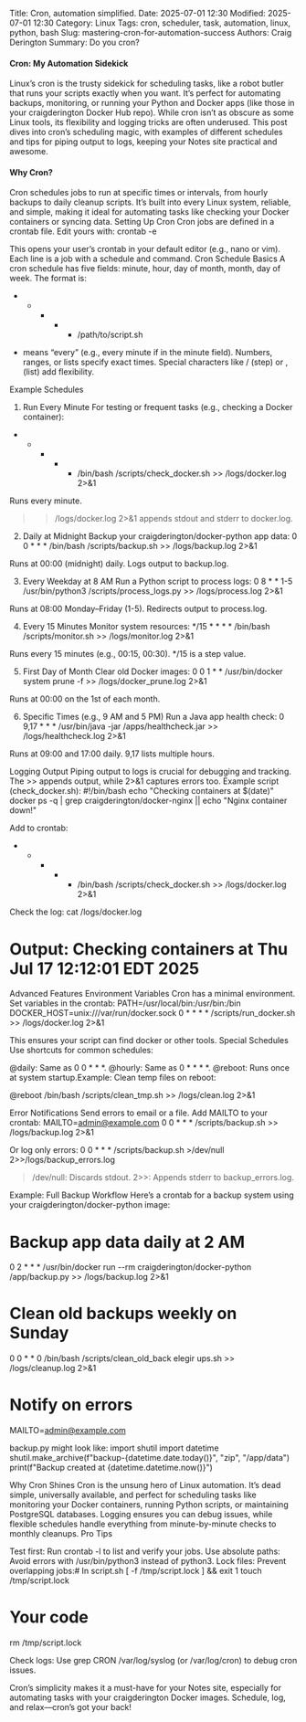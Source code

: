 Title: Cron, automation simplified.
Date: 2025-07-01 12:30
Modified: 2025-07-01 12:30
Category: Linux
Tags: cron, scheduler, task, automation, linux, python, bash
Slug: mastering-cron-for-automation-success
Authors: Craig Derington
Summary: Do you cron?


#### Cron: My Automation Sidekick
Linux’s cron is the trusty sidekick for scheduling tasks, like a robot butler that runs your scripts exactly when you want. It’s perfect for automating backups, monitoring, or running your Python and Docker apps (like those in your craigderington Docker Hub repo). While cron isn’t as obscure as some Linux tools, its flexibility and logging tricks are often underused. This post dives into cron’s scheduling magic, with examples of different schedules and tips for piping output to logs, keeping your Notes site practical and awesome.


#### Why Cron?
Cron schedules jobs to run at specific times or intervals, from hourly backups to daily cleanup scripts. It’s built into every Linux system, reliable, and simple, making it ideal for automating tasks like checking your Docker containers or syncing data.
Setting Up Cron
Cron jobs are defined in a crontab file. Edit yours with:
crontab -e

This opens your user’s crontab in your default editor (e.g., nano or vim). Each line is a job with a schedule and command.
Cron Schedule Basics
A cron schedule has five fields: minute, hour, day of month, month, day of week. The format is:
* * * * * /path/to/script.sh


* means “every” (e.g., every minute if in the minute field).
Numbers, ranges, or lists specify exact times.
Special characters like / (step) or , (list) add flexibility.

Example Schedules
1. Run Every Minute
For testing or frequent tasks (e.g., checking a Docker container):
* * * * * /bin/bash /scripts/check_docker.sh >> /logs/docker.log 2>&1


Runs every minute.
>> /logs/docker.log 2>&1 appends stdout and stderr to docker.log.

2. Daily at Midnight
Backup your craigderington/docker-python app data:
0 0 * * * /bin/bash /scripts/backup.sh >> /logs/backup.log 2>&1


Runs at 00:00 (midnight) daily.
Logs output to backup.log.

3. Every Weekday at 8 AM
Run a Python script to process logs:
0 8 * * 1-5 /usr/bin/python3 /scripts/process_logs.py >> /logs/process.log 2>&1


Runs at 08:00 Monday–Friday (1-5).
Redirects output to process.log.

4. Every 15 Minutes
Monitor system resources:
*/15 * * * * /bin/bash /scripts/monitor.sh >> /logs/monitor.log 2>&1


Runs every 15 minutes (e.g., 00:15, 00:30).
*/15 is a step value.

5. First Day of Month
Clear old Docker images:
0 0 1 * * /usr/bin/docker system prune -f >> /logs/docker_prune.log 2>&1


Runs at 00:00 on the 1st of each month.

6. Specific Times (e.g., 9 AM and 5 PM)
Run a Java app health check:
0 9,17 * * * /usr/bin/java -jar /apps/healthcheck.jar >> /logs/healthcheck.log 2>&1


Runs at 09:00 and 17:00 daily.
9,17 lists multiple hours.

Logging Output
Piping output to logs is crucial for debugging and tracking. The >> appends output, while 2>&1 captures errors too. Example script (check_docker.sh):
#!/bin/bash
echo "Checking containers at $(date)"
docker ps -q | grep craigderington/docker-nginx || echo "Nginx container down!"

Add to crontab:
* * * * * /bin/bash /scripts/check_docker.sh >> /logs/docker.log 2>&1

Check the log:
cat /logs/docker.log
# Output: Checking containers at Thu Jul 17 12:12:01 EDT 2025

Advanced Features
Environment Variables
Cron has a minimal environment. Set variables in the crontab:
PATH=/usr/local/bin:/usr/bin:/bin
DOCKER_HOST=unix:///var/run/docker.sock
0 * * * * /scripts/run_docker.sh >> /logs/docker.log 2>&1

This ensures your script can find docker or other tools.
Special Schedules
Use shortcuts for common schedules:

@daily: Same as 0 0 * * *.
@hourly: Same as 0 * * * *.
@reboot: Runs once at system startup.Example: Clean temp files on reboot:

@reboot /bin/bash /scripts/clean_tmp.sh >> /logs/clean.log 2>&1

Error Notifications
Send errors to email or a file. Add MAILTO to your crontab:
MAILTO=admin@example.com
0 0 * * * /scripts/backup.sh >> /logs/backup.log 2>&1

Or log only errors:
0 0 * * * /scripts/backup.sh >/dev/null 2>>/logs/backup_errors.log


>/dev/null: Discards stdout.
2>>: Appends stderr to backup_errors.log.

Example: Full Backup Workflow
Here’s a crontab for a backup system using your craigderington/docker-python image:
# Backup app data daily at 2 AM
0 2 * * * /usr/bin/docker run --rm craigderington/docker-python /app/backup.py >> /logs/backup.log 2>&1

# Clean old backups weekly on Sunday
0 0 * * 0 /bin/bash /scripts/clean_old_back elegir ups.sh >> /logs/cleanup.log 2>&1

# Notify on errors
MAILTO=admin@example.com

backup.py might look like:
import shutil
import datetime
shutil.make_archive(f"backup-{datetime.date.today()}", "zip", "/app/data")
print(f"Backup created at {datetime.datetime.now()}")

Why Cron Shines
Cron is the unsung hero of Linux automation. It’s dead simple, universally available, and perfect for scheduling tasks like monitoring your Docker containers, running Python scripts, or maintaining PostgreSQL databases. Logging ensures you can debug issues, while flexible schedules handle everything from minute-by-minute checks to monthly cleanups.
Pro Tips

Test first: Run crontab -l to list and verify your jobs.
Use absolute paths: Avoid errors with /usr/bin/python3 instead of python3.
Lock files: Prevent overlapping jobs:# In script.sh
[ -f /tmp/script.lock ] && exit 1
touch /tmp/script.lock
# Your code
rm /tmp/script.lock


Check logs: Use grep CRON /var/log/syslog (or /var/log/cron) to debug cron issues.

Cron’s simplicity makes it a must-have for your Notes site, especially for automating tasks with your craigderington Docker images. Schedule, log, and relax—cron’s got your back!




